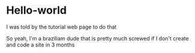 # Hello-world
I was told by the tutorial web page to do that

So yeah, I'm a braziliam dude that is pretty much screwed if I don't create and code a site in 3 months
